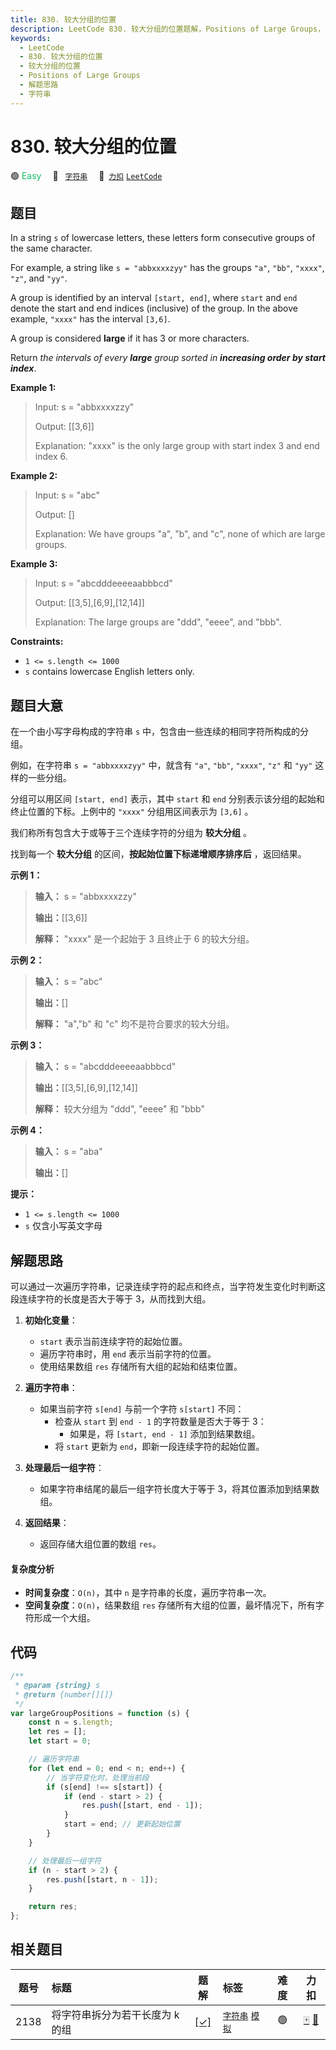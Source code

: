 ```yaml
---
title: 830. 较大分组的位置
description: LeetCode 830. 较大分组的位置题解，Positions of Large Groups，包含解题思路、复杂度分析以及完整的 JavaScript 代码实现。
keywords:
  - LeetCode
  - 830. 较大分组的位置
  - 较大分组的位置
  - Positions of Large Groups
  - 解题思路
  - 字符串
---
```


# 830. 较大分组的位置

🟢 <font color=#15bd66>Easy</font>&emsp; 🔖&ensp; [`字符串`](/tag/string.md)&emsp; 🔗&ensp;[`力扣`](https://leetcode.cn/problems/positions-of-large-groups) [`LeetCode`](https://leetcode.com/problems/positions-of-large-groups)

## 题目

In a string `s` of lowercase letters, these letters form consecutive groups of
the same character.

For example, a string like `s = "abbxxxxzyy"` has the groups `"a"`, `"bb"`,
`"xxxx"`, `"z"`, and `"yy"`.

A group is identified by an interval `[start, end]`, where `start` and `end`
denote the start and end indices (inclusive) of the group. In the above
example, `"xxxx"` has the interval `[3,6]`.

A group is considered **large** if it has 3 or more characters.

Return _the intervals of every **large** group sorted in **increasing order by start index**_.

**Example 1:**

> Input: s = "abbxxxxzzy"
>
> Output: [[3,6]]
>
> Explanation: "xxxx" is the only large group with start index 3 and end index 6.

**Example 2:**

> Input: s = "abc"
>
> Output: []
>
> Explanation: We have groups "a", "b", and "c", none of which are large groups.

**Example 3:**

> Input: s = "abcdddeeeeaabbbcd"
>
> Output: [[3,5],[6,9],[12,14]]
>
> Explanation: The large groups are "ddd", "eeee", and "bbb".

**Constraints:**

- `1 <= s.length <= 1000`
- `s` contains lowercase English letters only.

## 题目大意

在一个由小写字母构成的字符串 `s` 中，包含由一些连续的相同字符所构成的分组。

例如，在字符串 `s = "abbxxxxzyy"` 中，就含有 `"a"`, `"bb"`, `"xxxx"`, `"z"` 和 `"yy"`
这样的一些分组。

分组可以用区间 `[start, end]` 表示，其中 `start` 和 `end` 分别表示该分组的起始和终止位置的下标。上例中的 `"xxxx"`
分组用区间表示为 `[3,6]` 。

我们称所有包含大于或等于三个连续字符的分组为 **较大分组** 。

找到每一个 **较大分组** 的区间，**按起始位置下标递增顺序排序后** ，返回结果。

**示例 1：**

> **输入：** s = "abbxxxxzzy"
>
> **输出：**[[3,6]]
>
> **解释：** "xxxx" 是一个起始于 3 且终止于 6 的较大分组。

**示例 2：**

> **输入：** s = "abc"
>
> **输出：**[]
>
> **解释：** "a","b" 和 "c" 均不是符合要求的较大分组。

**示例 3：**

> **输入：** s = "abcdddeeeeaabbbcd"
>
> **输出：**[[3,5],[6,9],[12,14]]
>
> **解释：** 较大分组为 "ddd", "eeee" 和 "bbb"

**示例 4：**

> **输入：** s = "aba"
>
> **输出：**[]

**提示：**

- `1 <= s.length <= 1000`
- `s` 仅含小写英文字母

## 解题思路

可以通过一次遍历字符串，记录连续字符的起点和终点，当字符发生变化时判断这段连续字符的长度是否大于等于 3，从而找到大组。

1. **初始化变量**：

   - `start` 表示当前连续字符的起始位置。
   - 遍历字符串时，用 `end` 表示当前字符的位置。
   - 使用结果数组 `res` 存储所有大组的起始和结束位置。

2. **遍历字符串**：

   - 如果当前字符 `s[end]` 与前一个字符 `s[start]` 不同：
     - 检查从 `start` 到 `end - 1` 的字符数量是否大于等于 3：
       - 如果是，将 `[start, end - 1]` 添加到结果数组。
     - 将 `start` 更新为 `end`，即新一段连续字符的起始位置。

3. **处理最后一组字符**：

   - 如果字符串结尾的最后一组字符长度大于等于 3，将其位置添加到结果数组。

4. **返回结果**：
   - 返回存储大组位置的数组 `res`。

#### 复杂度分析

- **时间复杂度**：`O(n)`，其中 `n` 是字符串的长度，遍历字符串一次。
- **空间复杂度**：`O(n)`，结果数组 `res` 存储所有大组的位置，最坏情况下，所有字符形成一个大组。

## 代码

```javascript
/**
 * @param {string} s
 * @return {number[][]}
 */
var largeGroupPositions = function (s) {
	const n = s.length;
	let res = [];
	let start = 0;

	// 遍历字符串
	for (let end = 0; end < n; end++) {
		// 当字符变化时，处理当前段
		if (s[end] !== s[start]) {
			if (end - start > 2) {
				res.push([start, end - 1]);
			}
			start = end; // 更新起始位置
		}
	}

	// 处理最后一组字符
	if (n - start > 2) {
		res.push([start, n - 1]);
	}

	return res;
};
```

## 相关题目

<!-- prettier-ignore -->
| 题号 | 标题 | 题解 | 标签 | 难度 | 力扣 |
| :------: | :------ | :------: | :------ | :------: | :------: |
| 2138 | 将字符串拆分为若干长度为 k 的组 | [[✓]](/problem/2138.md) |  [`字符串`](/tag/string.md) [`模拟`](/tag/simulation.md) | 🟢 | [🀄️](https://leetcode.cn/problems/divide-a-string-into-groups-of-size-k) [🔗](https://leetcode.com/problems/divide-a-string-into-groups-of-size-k) |